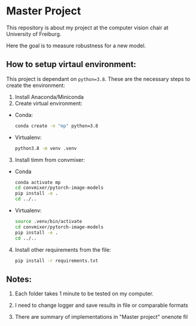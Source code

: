 # Master Project

This repository is about my project at the computer vision chair at University of Freiburg.

Here the goal is to measure robustness for a new model.


## How to setup virtaul environment:

This project is dependant on ```python=3.8```. These are the necessary steps to create the environment:

1. Install Anaconda/Miniconda
2. Create virtual environment:

- Conda:

    ```BASH
    conda create -n "mp" python=3.8
    ```
- Virtualenv:

    ```BASH
    python3.8 -m venv .venv
    ```

3. Install timm from convmixer:

- Conda

    ```BASH
    conda activate mp
    cd convmixer/pytorch-image-models
    pip install -e .
    cd ../..
    ```

- Virtualenv:

    ```BASH
    source .venv/bin/activate
    cd convmixer/pytorch-image-models
    pip install -e .
    cd ../..
    ```

4. Install other requirements from the file:

    ```BASH
    pip install -r requirements.txt
    ```


## Notes:

1. Each folder takes 1 minute to be tested on my computer.

2. I need to change logger and save results in file or comparable formats

3. There are summary of implementations in "Master project" onenote fil
